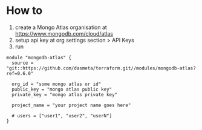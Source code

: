 # How to
1. create a Mongo Atlas organisation at https://www.mongodb.com/cloud/atlas
2. setup api key at org settings section > API Keys
3. run
```
module "mongodb-atlas" {
  source = "git::https://github.com/dasmeta/terraform.git//modules/mongodb-atlas?ref=0.6.0"

  org_id = "some mongo atlas or id"
  public_key = "mongo atlas public key"
  private_key = "mongo atlas private key"

  project_name = "your project name goes here"

  # users = ["user1", "user2", "userN"]
}
